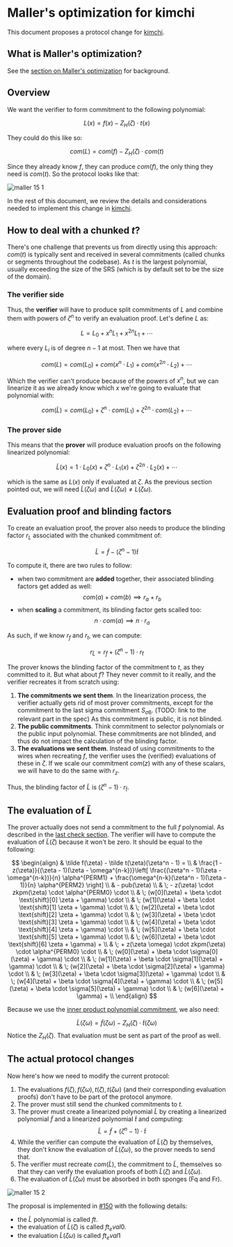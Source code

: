 # Maller's optimization for kimchi

This document proposes a protocol change for [kimchi](../../specs/kimchi/kimchi.md).

## What is Maller's optimization?

See the [section on Maller's optimization](maller.md) for background.

## Overview

We want the verifier to form commitment to the following polynomial:

$$
L(x) = f(x) - Z_H(\zeta) \cdot t(x)
$$

They could do this like so:

$$
com(L) = com(f) - Z_H(\zeta) \cdot com(t)
$$

Since they already know $f$, they can produce $com(f)$, the only thing they need is $com(t)$. So the protocol looks like that:

![maller 15 1](../img/maller_15_1.png)

<!--
```sequence
Prover->Verifier: com(t)
Note right of Verifier: generates random point zeta
Verifier->Prover: zeta
Prover->Verifier: proof that L(zeta) = 0
Note right of Verifier: produces com(f) from f and \n com(L) = com(f) - Z_H(zeta) com(t)
Note right of Verifier: verifies the evaluation proof \n to check that L(zeta) = 0
```
-->

In the rest of this document, we review the details and considerations needed to implement this change in [kimchi](../../specs/kimchi/kimchi.md).

## How to deal with a chunked $t$?

There's one challenge that prevents us from directly using this approach: $com(t)$ is typically sent and received in several commitments (called chunks or segments throughout the codebase). As $t$ is the largest polynomial, usually exceeding the size of the SRS (which is by default set to be the size of the domain).

### The verifier side

Thus, the **verifier** will have to produce split commitments of $L$ and combine them with powers of $\zeta^n$ to verify an evaluation proof. Let's define $L$ as:

$$
L = L_0 + x^n L_1 + x^{2n} L_1 + \cdots
$$

where every $L_i$ is of degree $n-1$ at most.
Then we have that 

$$
com(L) = com(L_0) + com(x^n \cdot L_1) + com(x^{2n} \cdot L_2) + \cdots
$$

Which the verifier can't produce because of the powers of $x^n$, but we can linearize it as we already know which $x$ we're going to evaluate that polynomial with:

$$
com(\tilde L) = com(L_0) + \zeta^n \cdot com(L_1) + \zeta^{2n} \cdot com(L_2) + \cdots
$$

### The prover side

This means that the **prover** will produce evaluation proofs on the following linearized polynomial:

$$
\tilde L(x) = 1 \cdot L_0(x) + \zeta^n \cdot L_1(x) + \zeta^{2n} \cdot L_2(x) + \cdots
$$

which is the same as $L(x)$ only if evaluated at $\zeta$. As the previous section pointed out, we will need $\tilde L(\zeta \omega)$ and $\tilde L(\zeta \omega) \neq L(\zeta \omega)$.

## Evaluation proof and blinding factors

To create an evaluation proof, the prover also needs to produce the blinding factor $r_{L}$ associated with the chunked commitment of:

$$
\tilde L = \tilde f - (\zeta^n - 1) \tilde t
$$

To compute it, there are two rules to follow:

* when two commitment are **added** together, their associated blinding factors get added as well:
    $$com(a) + com(b) \implies r_a + r_b$$
* when **scaling** a commitment, its blinding factor gets scalled too:
    $$n \cdot com(a) \implies n \cdot r_a$$

As such, if we know $r_f$ and $r_t$, we can compute: 

$$
r_{\tilde L} = r_{\tilde f} + (\zeta^n-1) \cdot r_{\tilde t}
$$

The prover knows the blinding factor of the commitment to $t$, as they committed to it. But what about $f$? They never commit to it really, and the verifier recreates it from scratch using:

1. **The commitments we sent them**. In the linearization process, the verifier actually gets rid of most prover commitments, except for the commitment to the last sigma commitment $S_{\sigma6}$. (TODO: link to the relevant part in the spec) As this commitment is public, it is not blinded.
2. **The public commitments**. Think commitment to selector polynomials or the public input polynomial. These commitments are not blinded, and thus do not impact the calculation of the blinding factor.
3. **The evaluations we sent them**. Instead of using commitments to the wires when recreating $f$, the verifier uses the (verified) evaluations of these in $\zeta$. If we scale our commitment $com(z)$ with any of these scalars, we will have to do the same with $r_z$.

Thus, the blinding factor of $\tilde L$ is  $(\zeta^n-1) \cdot r_{\tilde t}$.

## The evaluation of $\tilde L$

The prover actually does not send a commitment to the full $f$ polynomial. As described in the [last check section](final_check.md). The verifier will have to compute the evaluation of $\tilde L(\zeta)$ because it won't be zero.
It should be equal to the following:

$$
\begin{align}
& \tilde f(\zeta) - \tilde t(\zeta)(\zeta^n - 1) = \\
& \frac{1 - z(\zeta)}{(\zeta - 1)(\zeta - \omega^{n-k})}\left[ \frac{(\zeta^n - 1)(\zeta - \omega^{n-k})}{n} \alpha^{PERM1} + \frac{\omega^{n-k}(\zeta^n - 1)(\zeta - 1)}{n} \alpha^{PERM2} \right] \\
& - pub(\zeta) \\
& \; - z(\zeta) \cdot zkpm(\zeta) \cdot \alpha^{PERM0} \cdot \\
& \; (w[0](\zeta) + \beta \cdot \text{shift}[0] \zeta + \gamma) \cdot \\
& \; (w[1](\zeta) + \beta \cdot \text{shift}[1] \zeta + \gamma) \cdot \\
& \; (w[2](\zeta) + \beta \cdot \text{shift}[2] \zeta + \gamma) \cdot \\
& \; (w[3](\zeta) + \beta \cdot \text{shift}[3] \zeta + \gamma) \cdot \\
& \; (w[4](\zeta) + \beta \cdot \text{shift}[4] \zeta + \gamma) \cdot \\
& \; (w[5](\zeta) + \beta \cdot \text{shift}[5] \zeta + \gamma) \cdot \\
& \; (w[6](\zeta) + \beta \cdot \text{shift}[6] \zeta + \gamma) + \\
& \; + z(\zeta \omega) \cdot zkpm(\zeta) \cdot \alpha^{PERM0} \cdot \\
& \; (w[0](\zeta) + \beta \cdot \sigma[0](\zeta) + \gamma) \cdot \\
& \; (w[1](\zeta) + \beta \cdot \sigma[1](\zeta) + \gamma) \cdot \\
& \; (w[2](\zeta) + \beta \cdot \sigma[2](\zeta) + \gamma) \cdot \\
& \; (w[3](\zeta) + \beta \cdot \sigma[3](\zeta) + \gamma) \cdot \\
& \; (w[4](\zeta) + \beta \cdot \sigma[4](\zeta) + \gamma) \cdot \\
& \; (w[5](\zeta) + \beta \cdot \sigma[5](\zeta) + \gamma) \cdot \\
& \; (w[6](\zeta) + \gamma) + \\
\end{align}
$$

Because we use the [inner product polynomial commitment](../../specs/polynomial_commitment.md), we also need:

$$
\tilde L(\zeta \omega) = \tilde f(\zeta \omega) - Z_H(\zeta) \cdot \tilde t(\zeta \omega)
$$
Notice the $Z_H(\zeta)$. That evaluation must be sent as part of the proof as well.

## The actual protocol changes

Now here's how we need to modify the current protocol:

1. The evaluations $f(\zeta), f(\zeta \omega), t(\zeta), t(\zeta \omega)$ (and their corresponding evaluation proofs) don't have to be part of the protocol anymore.
2. The prover must still send the chunked commitments to $t$.
3. The prover must create a linearized polynomial $\tilde L$ by creating a linearized polynomial $\tilde f$ and a linearized polynomial $\tilde t$ and computing:
    $$\tilde L = \tilde f + (\zeta^n-1) \cdot \tilde t$$
4. While the verifier can compute the evaluation of $\tilde L(\zeta)$ by themselves, they don't know the evaluation of $\tilde L(\zeta \omega)$, so the prover needs to send that.
5. The verifier must recreate $com(\tilde L)$, the commitment to $\tilde L$, themselves so that they can verify the evaluation proofs of both $\tilde L(\zeta)$ and $\tilde L(\zeta\omega)$.
6. The evaluation of $\tilde L(\zeta \omega)$ must be absorbed in both sponges (Fq and Fr).

![maller 15 2](../img/maller_15_2.png)
<!--
```sequence
Prover->Verifier: com(t) (several of them)
Note right of Verifier: generates random point zeta
Verifier->Prover: zeta
Prover->Verifier: L_bar(zeta * omega) = y
Prover->Verifier: proof that L_bar(zeta) = 0 
Prover->Verifier: proof that L_bar(zeta * omega) = y 
Note right of Verifier: produces com(L_bar)
Note right of Verifier: verifies the evaluation proof \n to check that L_bar(zeta) = 0
```
-->

The proposal is implemented in [#150](https://github.com/o1-labs/proof-systems/pull/150) with the following details:

* the $\tilde L$ polynomial is called $ft$.
* the evaluation of $\tilde L(\zeta)$ is called $ft_eval0$.
* the evaluation $\tilde L(\zeta\omega)$ is called $ft_eval1$
